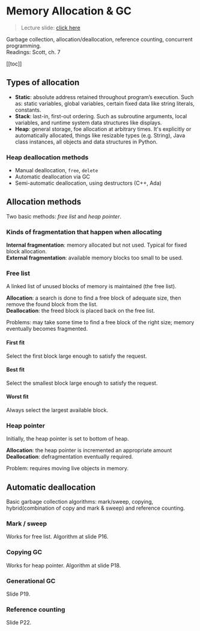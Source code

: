 # Memory Allocation & GC

> Lecture slide: [click here](https://www.kdocs.cn/p/110422566840)

Garbage collection, allocation/deallocation, reference counting, concurrent programming.
<br>
Readings: Scott, ch. 7

[[toc]]

## Types of allocation

- **Static**: absolute address retained throughout program’s execution. Such as: static variables, global variables, certain fixed data like string literals, constants.
- **Stack**: last-in, first-out ordering. Such as subroutine arguments, local variables, and runtime system data structures like displays.
- **Heap**: general storage, foe allocation at arbitrary times. It's explicitly or automatically allocated, things like resizable types (e.g. String), Java class instances, all objects and data structures in Python.

### Heap deallocation methods

- Manual deallocation, `free`, `delete`
- Automatic deallocation via GC
- Semi-automatic deallocation, using destructors (C++, Ada)

## Allocation methods

Two basic methods: _free list_ and _heap pointer_.

### Kinds of fragmentation that happen when allocating

**Internal fragmentation**: memory allocated but not used. Typical for fixed
block allocation.
<br>
**External fragmentation**: available memory blocks too small to be used.

### Free list

A linked list of unused blocks of memory is maintained (the free list).

**Allocation**: a search is done to find a free block of adequate size, then remove the found block from the list.
<br>
**Deallocation**: the freed block is placed back on the free list.

Problems: may take some time to find a free block of the right size; memory eventually becomes fragmented.

#### First fit

Select the first block large enough to satisfy the request.

#### Best fit

Select the smallest block large enough to satisfy the request.

#### Worst fit

Always select the largest available block.

### Heap pointer

Initially, the heap pointer is set to bottom of heap.

**Allocation**: the heap pointer is incremented an appropriate amount
<br>
**Deallocation**: defragmentation eventually required.

Problem: requires moving live objects in memory.

## Automatic deallocation

Basic garbage collection algorithms: mark/sweep, copying, hybrid(combination of copy and mark & sweep) and reference counting.

### Mark / sweep

Works for free list. Algorithm at slide P16.

### Copying GC

Works for heap pointer. Algorithm at slide P18.

### Generational GC

Slide P19.

### Reference counting

Slide P22.
